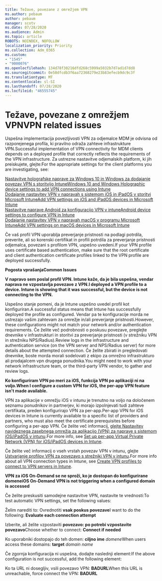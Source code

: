 ```yaml
---
title: Težave, povezane z omrežjem VPN
ms.author: pebaum
author: pebaum
manager: scotv
ms.date: 07/28/2020
ms.audience: Admin
ms.topic: article
ROBOTS: NOINDEX, NOFOLLOW
localization_priority: Priority
ms.collection: Adm_O365
ms.custom:
- "1545"
- "9000076"
ms.openlocfilehash: 134d78f30216dfd268c5999a5032b7d7ad1d7dd8
ms.sourcegitcommit: 0e50dfcdb3f6aa72368279e23b83efecb9dc9c3f
ms.translationtype: MT
ms.contentlocale: sl-SI
ms.lasthandoff: 07/28/2020
ms.locfileid: "46555745"
---
```

# <a name="vpn-related-issues"></a><span data-ttu-id="181dd-102">Težave, povezane z omrežjem VPN</span><span class="sxs-lookup"><span data-stu-id="181dd-102">VPN related issues</span></span>

<span data-ttu-id="181dd-103">Uspešna implementacija povezljivosti VPN za odjemalce MDM je odvisna od razporejenega profila, ki pravilno odraža zahteve infrastrukture VPN.</span><span class="sxs-lookup"><span data-stu-id="181dd-103">Successful implementation of VPN connectivity for MDM clients depends on a deployed profile that correctly reflects the requirements of the VPN infrastructure.</span></span> <span data-ttu-id="181dd-104">Za ustrezne nastavitve odjemalskih platform, ki jih preiskujete, glejte:</span><span class="sxs-lookup"><span data-stu-id="181dd-104">For the appropriate settings for the client platforms you are investigating, see:</span></span> 

[<span data-ttu-id="181dd-105">Nastavitve holografske naprave za Windows 10 in Windows za dodajanje povezav VPN s storitvijo Intune</span><span class="sxs-lookup"><span data-stu-id="181dd-105">Windows 10 and Windows Holographic device settings to add VPN connections using Intune</span></span>](https://docs.microsoft.com/intune/vpn-settings-windows-10)  
[<span data-ttu-id="181dd-106">Dodajanje nastavitev VPN v napravah s sistemom iOS in iPadOS v storitvi Microsoft Intune</span><span class="sxs-lookup"><span data-stu-id="181dd-106">Add VPN settings on iOS and iPadOS devices in Microsoft Intune</span></span>](https://docs.microsoft.com/intune/vpn-settings-ios)  
[<span data-ttu-id="181dd-107">Nastavitve naprave Android za konfiguracijo VPN v intune</span><span class="sxs-lookup"><span data-stu-id="181dd-107">Android device settings to configure VPN in Intune</span></span>](https://docs.microsoft.com/intune/vpn-settings-android)  
[<span data-ttu-id="181dd-108">Dodajanje nastavitev VPN v napravah macOS v programu Microsoft Intune</span><span class="sxs-lookup"><span data-stu-id="181dd-108">Add VPN settings on macOS devices in Microsoft Intune</span></span>](https://docs.microsoft.com/mem/intune/configuration/vpn-settings-macos)

<span data-ttu-id="181dd-109">Če vaš profil VPN uporablja preverjanje pristnosti na podlagi potrdila, preverite, ali so korenski certifikat in profili potrdila za preverjanje pristnosti odjemalca, povezani s profilom VPN, uspešno uvedeni.</span><span class="sxs-lookup"><span data-stu-id="181dd-109">If your VPN profile uses certificate based authentication, make sure that the root certificate and client authentication certificate profiles linked to the VPN profile are deployed successfully.</span></span>

<span data-ttu-id="181dd-110">**Pogosta vprašanja**</span><span class="sxs-lookup"><span data-stu-id="181dd-110">**Common Issues**</span></span>

<span data-ttu-id="181dd-111">**V napravo sem poslal profil VPN. Intune kaže, da je bila uspešna, vendar naprava ne vzpostavlja povezave z VPN.**</span><span class="sxs-lookup"><span data-stu-id="181dd-111">**I deployed a VPN profile to a device. Intune is showing that it was successful, but the device is not connecting to the VPN.**</span></span>

<span data-ttu-id="181dd-112">Uspešno stanje pomeni, da je Intune uspešno uvedel profil kot konfiguriran.</span><span class="sxs-lookup"><span data-stu-id="181dd-112">A successful status means that Intune has successfully deployed the profile as configured.</span></span> <span data-ttu-id="181dd-113">Vendar pa te konfiguracije morda ne ustrezajo vašim zahtevam za omrežje in/ali preverjanje pristnosti.</span><span class="sxs-lookup"><span data-stu-id="181dd-113">However, these configurations might not match your network and/or authentication requirements.</span></span> <span data-ttu-id="181dd-114">Če želite več podrobnosti o poskusu povezave, preglejte dnevnike v infrastrukturi in storitvi za preverjanje pristnosti (v strežniku VPN in strežniku NPS/Radius).</span><span class="sxs-lookup"><span data-stu-id="181dd-114">Review logs in the infrastructure and authentication service (on the VPN server and NPS/Radius server) for more details about the attempted connection.</span></span> <span data-ttu-id="181dd-115">Če želite zbirati in pregledovati dnevnike, boste morda morali sodelovati z ekipo za omrežno infrastrukturo ali prodajalcem vpn drugega ponudnika.</span><span class="sxs-lookup"><span data-stu-id="181dd-115">You might need to work with your network infrastructure team, or the third-party VPN vendor, to gather and review logs.</span></span>

<span data-ttu-id="181dd-116">**Ko konfiguriram VPN po meri za iOS, funkcija VPN po aplikaciji ni na voljo.**</span><span class="sxs-lookup"><span data-stu-id="181dd-116">**When I configure a custom VPN for iOS, the per-app VPN feature isn't made available.**</span></span>

<span data-ttu-id="181dd-117">VPN za aplikacije v omrežju iOS v intunu je trenutno na voljo na določenem seznamu ponudnikov in partnerjev, ki morajo izpolnjevati tudi zahteve certifikata, preden konfigurirajo VPN za per-app.</span><span class="sxs-lookup"><span data-stu-id="181dd-117">Per-app VPN for iOS devices in Intune is currently available to a specific list of providers and partners, who must also meet the certificate prerequisites before configuring a per-app VPN.</span></span> <span data-ttu-id="181dd-118">Če želite več informacij, [glejte Nastavitev navideznega zasebnega omrežja za aplikacijo (VPN) za naprave s sistemom iOS/iPadOS v intunu](https://docs.microsoft.com/intune/vpn-setting-configure-per-app).</span><span class="sxs-lookup"><span data-stu-id="181dd-118">For more info, see [Set up per-app Virtual Private Network (VPN) for iOS/iPadOS devices in Intune](https://docs.microsoft.com/intune/vpn-setting-configure-per-app).</span></span> 

<span data-ttu-id="181dd-119">Če želite več informacij o vseh vrstah povezav VPN v intunu, glejte [Ustvarjanje profilov VPN za povezavo s strežniki VPN v intunu](https://docs.microsoft.com/intune/vpn-settings-configure).</span><span class="sxs-lookup"><span data-stu-id="181dd-119">For more info about all VPN connection types in Intune, see [Create VPN profiles to connect to VPN servers in Intune](https://docs.microsoft.com/intune/vpn-settings-configure).</span></span>  

<span data-ttu-id="181dd-120">**VPN za iOS On-Demand se ne sproži, ko je dostopan do konfigurirane domene**</span><span class="sxs-lookup"><span data-stu-id="181dd-120">**iOS On-Demand VPN is not triggering when a configured domain is accessed**</span></span>

<span data-ttu-id="181dd-121">Če želite preskusiti samodejne nastavitve VPN, nastavite te vrednosti:</span><span class="sxs-lookup"><span data-stu-id="181dd-121">To test automatic VPN settings, set the following values:</span></span>

<span data-ttu-id="181dd-122">Želim narediti to: Ovrednotiti **vsak poskus povezave**</span><span class="sxs-lookup"><span data-stu-id="181dd-122">I want to do the following: **Evaluate each connection attempt**</span></span> 

<span data-ttu-id="181dd-123">Izberite, ali želite vzpostaviti **povezavo: po potrebi vzpostavite povezavo**</span><span class="sxs-lookup"><span data-stu-id="181dd-123">Choose whether to connect: **Connect if needed**</span></span>

<span data-ttu-id="181dd-124">Ko uporabniki dostopajo do teh domen: **ciljno ime** *domene*</span><span class="sxs-lookup"><span data-stu-id="181dd-124">When users access these domains: **target** *domain name*</span></span>

<span data-ttu-id="181dd-125">Če zgornja konfiguracija ni uspešna, dodajte naslednji element:</span><span class="sxs-lookup"><span data-stu-id="181dd-125">If the above configuration is not successful, add the following element:</span></span>

<span data-ttu-id="181dd-126">Ko ta URL ni dosegljiv, vsili povezavo VPN: **BADURL**</span><span class="sxs-lookup"><span data-stu-id="181dd-126">When this URL is unreachable, force connect the VPN: **BADURL**</span></span>